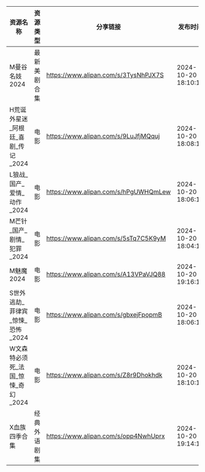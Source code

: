 | 资源名称                  | 资源类型   | 分享链接                                 | 发布时间                |
| --------------------- | ------ | ------------------------------------ | ------------------- |
| M曼谷名妓2024             | 最新美剧合集 | https://www.alipan.com/s/3TysNhPJX7S | 2024-10-20 18:10:15 |
| H荒诞外星迷_阿根廷_喜剧_传记_2024 | 电影     | https://www.alipan.com/s/9LuJfjMQquj | 2024-10-20 18:08:10 |
| L狼战_国产_爱情_动作_2024     | 电影     | https://www.alipan.com/s/hPgUWHQmLew | 2024-10-20 18:06:14 |
| M芒针_国产_剧情_犯罪_2024     | 电影     | https://www.alipan.com/s/5sTq7C5K9yM | 2024-10-20 18:04:10 |
| M魅魔2024               | 电影     | https://www.alipan.com/s/A13VPaVJQ88 | 2024-10-20 19:16:10 |
| S世外逃劫_菲律宾_惊悚_恐怖_2024  | 电影     | https://www.alipan.com/s/gbxejFpopmB | 2024-10-20 18:06:11 |
| W文森特必须死_法国_惊悚_奇幻_2024 | 电影     | https://www.alipan.com/s/Z8r9Dhokhdk | 2024-10-20 18:10:11 |
| X血族四季合集               | 经典外语剧集 | https://www.alipan.com/s/opp4NwhUprx | 2024-10-20 19:14:10 |
